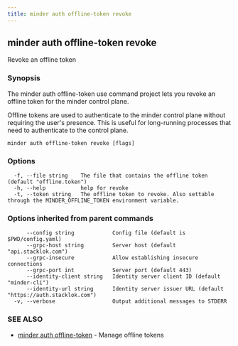 ```yaml
---
title: minder auth offline-token revoke
---
```

## minder auth offline-token revoke

Revoke an offline token

### Synopsis

The minder auth offline-token use command project lets you revoke an offline token
for the minder control plane.

Offline tokens are used to authenticate to the minder control plane without
requiring the user's presence. This is useful for long-running processes
that need to authenticate to the control plane.

```
minder auth offline-token revoke [flags]
```

### Options

```
  -f, --file string    The file that contains the offline token (default "offline.token")
  -h, --help           help for revoke
  -t, --token string   The offline token to revoke. Also settable through the MINDER_OFFLINE_TOKEN environment variable.
```

### Options inherited from parent commands

```
      --config string            Config file (default is $PWD/config.yaml)
      --grpc-host string         Server host (default "api.stacklok.com")
      --grpc-insecure            Allow establishing insecure connections
      --grpc-port int            Server port (default 443)
      --identity-client string   Identity server client ID (default "minder-cli")
      --identity-url string      Identity server issuer URL (default "https://auth.stacklok.com")
  -v, --verbose                  Output additional messages to STDERR
```

### SEE ALSO

* [minder auth offline-token](minder_auth_offline-token.md)	 - Manage offline tokens


